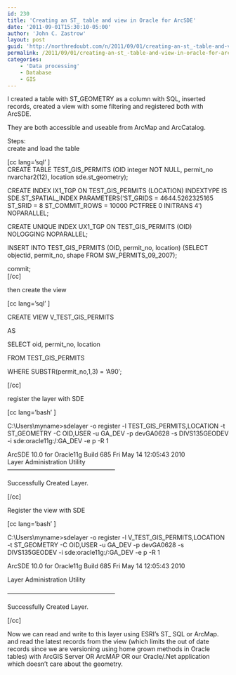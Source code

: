 ```yaml
---
id: 230
title: 'Creating an ST_ table and view in Oracle for ArcSDE'
date: '2011-09-01T15:30:10-05:00'
author: 'John C. Zastrow'
layout: post
guid: 'http://northredoubt.com/n/2011/09/01/creating-an-st_-table-and-view-in-oracle-for-arcsde/'
permalink: /2011/09/01/creating-an-st_-table-and-view-in-oracle-for-arcsde/
categories:
    - 'Data processing'
    - Database
    - GIS
---
```


I created a table with ST\_GEOMETRY as a column with SQL, inserted records, created a view with some filtering and registered both with ArcSDE.

They are both accessible and useable from ArcMap and ArcCatalog.

Steps:  
create and load the table

 \[cc lang=’sql’ \]  
CREATE TABLE TEST\_GIS\_PERMITS (OID integer NOT NULL, permit\_no nvarchar2(12), location sde.st\_geometry);

CREATE INDEX IX1\_TGP ON TEST\_GIS\_PERMITS (LOCATION) INDEXTYPE IS SDE.ST\_SPATIAL\_INDEX PARAMETERS(‘ST\_GRIDS = 4644.5262325165 ST\_SRID = 8 ST\_COMMIT\_ROWS = 10000 PCTFREE 0 INITRANS 4′) NOPARALLEL;

CREATE UNIQUE INDEX UX1\_TGP ON TEST\_GIS\_PERMITS (OID) NOLOGGING NOPARALLEL;

INSERT INTO TEST\_GIS\_PERMITS (OID, permit\_no, location) (SELECT objectid, permit\_no, shape FROM SW\_PERMITS\_09\_2007);

commit;  
\[/cc\]

then create the view

\[cc lang=’sql’ \]

CREATE VIEW V\_TEST\_GIS\_PERMITS

AS

SELECT oid, permit\_no, location

FROM TEST\_GIS\_PERMITS

WHERE SUBSTR(permit\_no,1,3) = ‘A90′;

 \[/cc\]

register the layer with SDE

\[cc lang=’bash’ \]

C:\\Users\\myname&gt;sdelayer -o register -l TEST\_GIS\_PERMITS,LOCATION -t ST\_GEOMETRY -C OID,USER -u GA\_DEV -p devGA0628 -s DIVS135GEODEV -i sde:oracle11g:/:GA\_DEV -e p -R 1

ArcSDE 10.0 for Oracle11g Build 685 Fri May 14 12:05:43 2010  
Layer Administration Utility  
—————————————————–

Successfully Created Layer.

\[/cc\]

 Register the view with SDE

\[cc lang=’bash’ \]

C:\\Users\\myname&gt;sdelayer -o register -l V\_TEST\_GIS\_PERMITS,LOCATION -t ST\_GEOMETRY -C OID,USER -u GA\_DEV -p devGA0628 -s DIVS135GEODEV -i sde:oracle11g:/:GA\_DEV -e p -R 1

ArcSDE 10.0 for Oracle11g Build 685 Fri May 14 12:05:43 2010

Layer Administration Utility

—————————————————–

<span>Successfully Created Layer.</span>

\[/cc\]

Now we can read and write to this layer using ESRI’s ST\_ SQL or ArcMap. and read the latest records from the view (which limits the out of date records since we are versioning using home grown methods in Oracle tables) with ArcGIS Server OR ArcMAP OR our Oracle/.Net application which doesn’t care about the geometry.